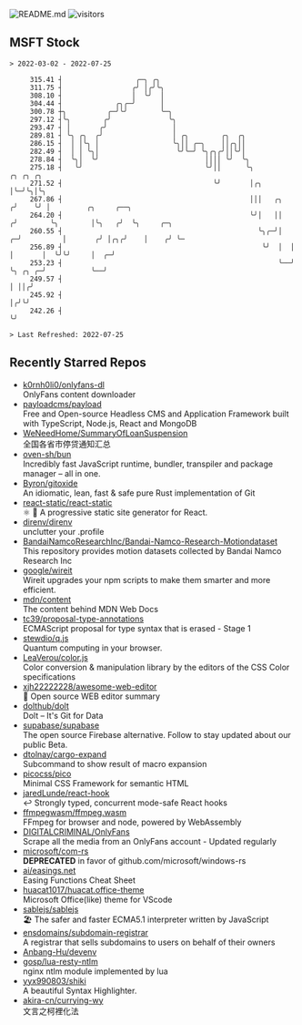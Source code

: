 ![README.md](https://github.com/Gerhut/Gerhut/workflows/README.md/badge.svg)
![visitors](https://visitors.vercel.app/Gerhut/Gerhut?token=8cf69d1f6813d272ef062726b6070c9be4ff72038cfe5a7ded7384a8da65d866)

## MSFT Stock

```
> 2022-03-02 - 2022-07-25

     315.41 ┤                  ╭─╮ ╭╮                                                                            
     311.75 ┤                 ╭╯ │╭╯╰╮                                                                           
     308.10 ┤                 │  ╰╯  │                                                                           
     304.44 ┤             ╭╮╭─╯      │                                                                           
     300.78 ┼╮          ╭─╯╰╯        ╰─╮                                                                         
     297.12 ┤╰╮        ╭╯              ╰╮                                                                        
     293.47 ┤ │       ╭╯                │                                                                        
     289.81 ┤ ╰╮ ╭╮  ╭╯                 │ ╭╮        ╭╮  ╭╮                                                       
     286.15 ┤  │ │╰╮ │                  ╰╮││ ╭─╮    ││╭╮││                                                       
     282.49 ┤  │ │ ╰╮│                   ╰╯╰─╯ ╰╮╭╮╭╯││╰╯│                                                       
     278.84 ┤  ╰╮│  ╰╯                          ││││ ╰╯  ╰╮                                                      
     275.18 ┤   ╰╯                              ╰╯││      ╰╮             ╭╮ ╭╮ ╭╮                                
     271.52 ┤                                     ╰╯       │╭╮           │╰─╯╰╮│╰╮                               
     267.86 ┤                                              │││   ╭╮     ╭╯    ╰╯ │         ╭╮     ╭──╮           
     264.20 ┤                                              ╰╯│   ││    ╭╯        ╰╮        │╰╮   ╭╯  ╰╮     ╭─╮  
     260.55 ┤                                                ╰╮╭─╯│  ╭─╯          │       ╭╯ │╭╮╭╯    │    ╭╯ ╰─ 
     256.89 ┤                                                 ╰╯  │  │            │       │  ╰╯╰╯     │  ╭─╯     
     253.23 ┤                                                     ╰──╯            ╰╮ ╭╮ ╭─╯           ╰──╯       
     249.57 ┤                                                                      │ ││╭╯                        
     245.92 ┤                                                                      │╭╯╰╯                         
     242.26 ┤                                                                      ╰╯                            

> Last Refreshed: 2022-07-25
```

## Recently Starred Repos

- [k0rnh0li0/onlyfans-dl](https://github.com/k0rnh0li0/onlyfans-dl)  
  OnlyFans content downloader
- [payloadcms/payload](https://github.com/payloadcms/payload)  
  Free and Open-source Headless CMS and Application Framework built with TypeScript, Node.js, React and MongoDB
- [WeNeedHome/SummaryOfLoanSuspension](https://github.com/WeNeedHome/SummaryOfLoanSuspension)  
  全国各省市停贷通知汇总
- [oven-sh/bun](https://github.com/oven-sh/bun)  
  Incredibly fast JavaScript runtime, bundler, transpiler and package manager – all in one.
- [Byron/gitoxide](https://github.com/Byron/gitoxide)  
  An idiomatic, lean, fast & safe pure Rust implementation of Git
- [react-static/react-static](https://github.com/react-static/react-static)  
  ⚛️ 🚀 A progressive static site generator for React.
- [direnv/direnv](https://github.com/direnv/direnv)  
  unclutter your .profile
- [BandaiNamcoResearchInc/Bandai-Namco-Research-Motiondataset](https://github.com/BandaiNamcoResearchInc/Bandai-Namco-Research-Motiondataset)  
  This repository provides motion datasets collected by Bandai Namco Research Inc
- [google/wireit](https://github.com/google/wireit)  
  Wireit upgrades your npm scripts to make them smarter and more efficient.
- [mdn/content](https://github.com/mdn/content)  
  The content behind MDN Web Docs
- [tc39/proposal-type-annotations](https://github.com/tc39/proposal-type-annotations)  
  ECMAScript proposal for type syntax that is erased - Stage 1
- [stewdio/q.js](https://github.com/stewdio/q.js)  
  Quantum computing in your browser.
- [LeaVerou/color.js](https://github.com/LeaVerou/color.js)  
  Color conversion & manipulation library by the editors of the CSS Color specifications
- [xjh22222228/awesome-web-editor](https://github.com/xjh22222228/awesome-web-editor)  
  🔨  Open source WEB editor summary
- [dolthub/dolt](https://github.com/dolthub/dolt)  
  Dolt – It's Git for Data
- [supabase/supabase](https://github.com/supabase/supabase)  
  The open source Firebase alternative. Follow to stay updated about our public Beta.
- [dtolnay/cargo-expand](https://github.com/dtolnay/cargo-expand)  
  Subcommand to show result of macro expansion
- [picocss/pico](https://github.com/picocss/pico)  
  Minimal CSS Framework for semantic HTML
- [jaredLunde/react-hook](https://github.com/jaredLunde/react-hook)  
  ↩ Strongly typed, concurrent mode-safe React hooks
- [ffmpegwasm/ffmpeg.wasm](https://github.com/ffmpegwasm/ffmpeg.wasm)  
  FFmpeg for browser and node, powered by WebAssembly
- [DIGITALCRIMINAL/OnlyFans](https://github.com/DIGITALCRIMINAL/OnlyFans)  
  Scrape all the media from an OnlyFans account - Updated regularly
- [microsoft/com-rs](https://github.com/microsoft/com-rs)  
  **DEPRECATED** in favor of github.com/microsoft/windows-rs
- [ai/easings.net](https://github.com/ai/easings.net)  
  Easing Functions Cheat Sheet
- [huacat1017/huacat.office-theme](https://github.com/huacat1017/huacat.office-theme)  
  Microsoft Office(like) theme for VScode
- [sablejs/sablejs](https://github.com/sablejs/sablejs)  
  🏖️ The safer and faster ECMA5.1 interpreter written by JavaScript
- [ensdomains/subdomain-registrar](https://github.com/ensdomains/subdomain-registrar)  
  A registrar that sells subdomains to users on behalf of their owners
- [Anbang-Hu/devenv](https://github.com/Anbang-Hu/devenv)  
- [gosp/lua-resty-ntlm](https://github.com/gosp/lua-resty-ntlm)  
  nginx ntlm module implemented by lua
- [yyx990803/shiki](https://github.com/yyx990803/shiki)  
  A beautiful Syntax Highlighter.
- [akira-cn/currying-wy](https://github.com/akira-cn/currying-wy)  
  文言之柯裡化法
